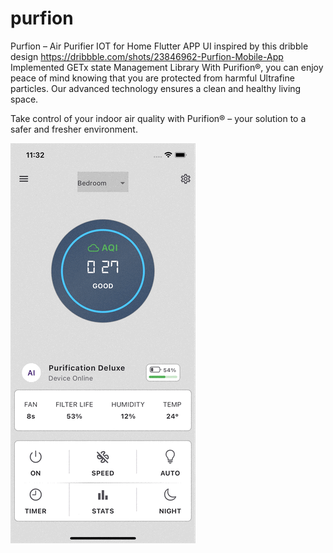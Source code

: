 # purfion

Purfion – Air Purifier IOT for Home Flutter APP UI inspired by this dribble design https://dribbble.com/shots/23846962-Purfion-Mobile-App
Implemented GETx state Management Library
With Purifion®, you can enjoy peace of mind knowing that you are protected from harmful Ultrafine particles. Our advanced technology ensures a clean and healthy living space.

Take control of your indoor air quality with Purifion® – your solution to a safer and fresher environment.

<img src="assets/rec.gif" height="640">